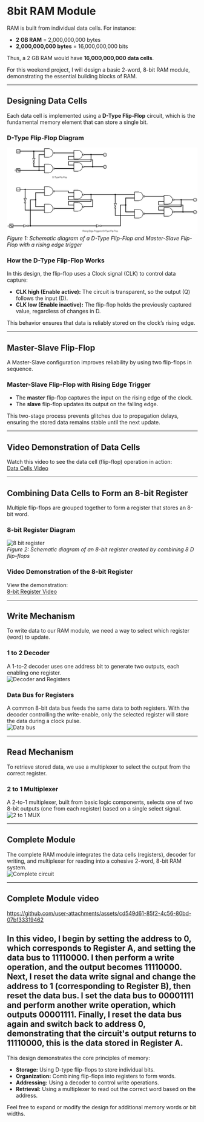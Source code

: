 # 8bit RAM Module

RAM is built from individual data cells. For instance:

- **2 GB RAM** = 2,000,000,000 bytes  
- **2,000,000,000 bytes** = 16,000,000,000 bits  

Thus, a 2 GB RAM would have **16,000,000,000 data cells**.

For this weekend project, I will design a basic 2-word, 8-bit RAM module, demonstrating the essential building blocks of RAM.

---

## Designing Data Cells

Each data cell is implemented using a **D-Type Flip-Flop** circuit, which is the fundamental memory element that can store a single bit.

### D-Type Flip-Flop Diagram

![D-Type Flip-Flop Diagram](diagrams/Datacell.png)  
*Figure 1: Schematic diagram of a D-Type Flip-Flop and Master-Slave Flip-Flop with a rising edge trigger*

### How the D-Type Flip-Flop Works

In this design, the flip-flop uses a Clock signal (CLK) to control data capture:
- **CLK high (Enable active):** The circuit is transparent, so the output (Q) follows the input (D).
- **CLK low (Enable inactive):** The flip-flop holds the previously captured value, regardless of changes in D.

This behavior ensures that data is reliably stored on the clock’s rising edge.

---

## Master-Slave Flip-Flop

A Master-Slave configuration improves reliability by using two flip-flops in sequence.

### Master-Slave Flip-Flop with Rising Edge Trigger

- The **master** flip-flop captures the input on the rising edge of the clock.
- The **slave** flip-flop updates its output on the falling edge.

This two-stage process prevents glitches due to propagation delays, ensuring the stored data remains stable until the next update.

---

## Video Demonstration of Data Cells

Watch this video to see the data cell (flip-flop) operation in action:  
[Data Cells Video](https://github.com/user-attachments/assets/422db3e2-5637-44bd-833b-c0d6cd82c5c4)

---

## Combining Data Cells to Form an 8-bit Register

Multiple flip-flops are grouped together to form a register that stores an 8-bit word.

### 8-bit Register Diagram

![8 bit register](https://github.com/user-attachments/assets/1051aaf2-aa8b-4828-9486-75ce46b43e9f)  
*Figure 2: Schematic diagram of an 8-bit register created by combining 8 D flip-flops*

### Video Demonstration of the 8-bit Register

View the demonstration:  
[8-bit Register Video](https://github.com/user-attachments/assets/da56aa87-3fd6-410b-afdf-152ff97ced3d)

---

## Write Mechanism

To write data to our RAM module, we need a way to select which register (word) to update.

### 1 to 2 Decoder

A 1-to-2 decoder uses one address bit to generate two outputs, each enabling one register.  
![Decoder and Registers](https://github.com/user-attachments/assets/a65fe184-0c07-4886-93b5-807342e8f5e9)

### Data Bus for Registers

A common 8-bit data bus feeds the same data to both registers. With the decoder controlling the write-enable, only the selected register will store the data during a clock pulse.  
![Data bus](https://github.com/user-attachments/assets/bfef1074-eaac-4a4c-bc5c-a2561ba6a2e7)

---

## Read Mechanism

To retrieve stored data, we use a multiplexer to select the output from the correct register.

### 2 to 1 Multiplexer

A 2-to-1 multiplexer, built from basic logic components, selects one of two 8-bit outputs (one from each register) based on a single select signal.  
![2 to 1 MUX](https://github.com/user-attachments/assets/58e679a3-ee45-4698-a7de-04d6c3522253)

---

## Complete Module

The complete RAM module integrates the data cells (registers), decoder for writing, and multiplexer for reading into a cohesive 2-word, 8-bit RAM system.  
![Complete circuit](https://github.com/user-attachments/assets/9b9e4865-793e-4204-bc82-2e0986ff8a8a)

---

## Complete Module video
https://github.com/user-attachments/assets/cd549d61-85f2-4c56-80bd-07bf33319462

In this video, I begin by setting the address to 0, which corresponds to Register A, and setting the data bus to 11110000. I then perform a write operation, and the output becomes 11110000. Next, I reset the data write signal and change the address to 1 (corresponding to Register B), then reset the data bus. I set the data bus to 00001111 and perform another write operation, which outputs 00001111. Finally, I reset the data bus again and switch back to address 0, demonstrating that the circuit's output returns to 11110000, this is the data stored in Register A.
---

This design demonstrates the core principles of memory:
- **Storage:** Using D-type flip-flops to store individual bits.
- **Organization:** Combining flip-flops into registers to form words.
- **Addressing:** Using a decoder to control write operations.
- **Retrieval:** Using a multiplexer to read out the correct word based on the address.

Feel free to expand or modify the design for additional memory words or bit widths.
